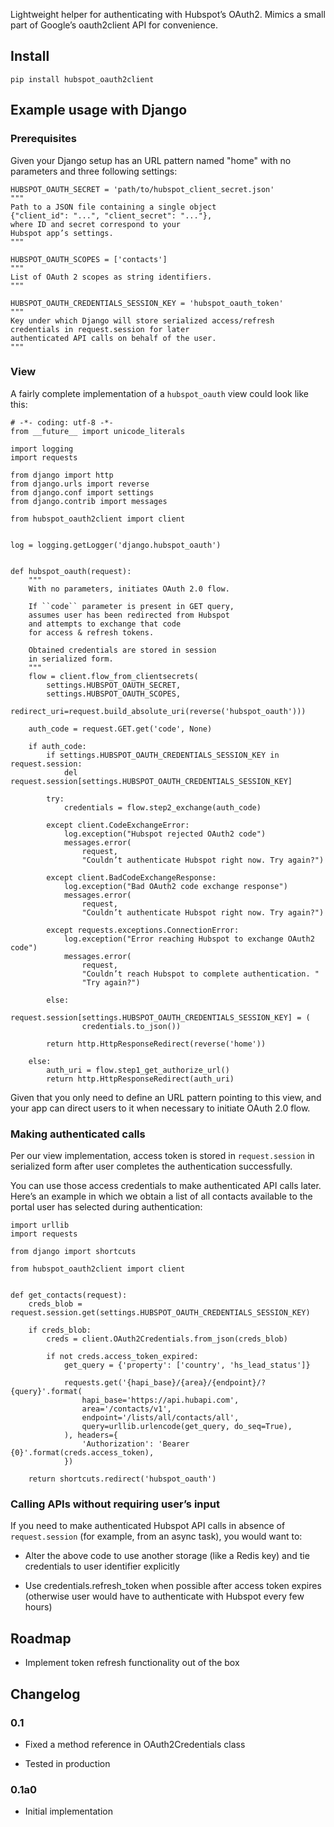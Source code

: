 Lightweight helper for authenticating with Hubspot’s OAuth2.
Mimics a small part of Google’s oauth2client API for convenience.


## Install

    pip install hubspot_oauth2client


## Example usage with Django

### Prerequisites

Given your Django setup has an URL pattern
named "home" with no parameters
and three following settings:

    HUBSPOT_OAUTH_SECRET = 'path/to/hubspot_client_secret.json'
    """
    Path to a JSON file containing a single object
    {"client_id": "...", "client_secret": "..."},
    where ID and secret correspond to your
    Hubspot app’s settings.
    """
    
    HUBSPOT_OAUTH_SCOPES = ['contacts']
    """
    List of OAuth 2 scopes as string identifiers.
    """
    
    HUBSPOT_OAUTH_CREDENTIALS_SESSION_KEY = 'hubspot_oauth_token'
    """
    Key under which Django will store serialized access/refresh
    credentials in request.session for later
    authenticated API calls on behalf of the user.
    """
 
### View

A fairly complete implementation of a ``hubspot_oauth`` view
could look like this:

    # -*- coding: utf-8 -*-
    from __future__ import unicode_literals

    import logging
    import requests

    from django import http
    from django.urls import reverse
    from django.conf import settings
    from django.contrib import messages

    from hubspot_oauth2client import client


    log = logging.getLogger('django.hubspot_oauth')


    def hubspot_oauth(request):
        """
        With no parameters, initiates OAuth 2.0 flow.

        If ``code`` parameter is present in GET query,
        assumes user has been redirected from Hubspot
        and attempts to exchange that code
        for access & refresh tokens.

        Obtained credentials are stored in session
        in serialized form.
        """
        flow = client.flow_from_clientsecrets(
            settings.HUBSPOT_OAUTH_SECRET,
            settings.HUBSPOT_OAUTH_SCOPES,
            redirect_uri=request.build_absolute_uri(reverse('hubspot_oauth')))

        auth_code = request.GET.get('code', None)

        if auth_code:
            if settings.HUBSPOT_OAUTH_CREDENTIALS_SESSION_KEY in request.session:
                del request.session[settings.HUBSPOT_OAUTH_CREDENTIALS_SESSION_KEY]

            try:
                credentials = flow.step2_exchange(auth_code)

            except client.CodeExchangeError:
                log.exception("Hubspot rejected OAuth2 code")
                messages.error(
                    request,
                    "Couldn’t authenticate Hubspot right now. Try again?")

            except client.BadCodeExchangeResponse:
                log.exception("Bad OAuth2 code exchange response")
                messages.error(
                    request,
                    "Couldn’t authenticate Hubspot right now. Try again?")

            except requests.exceptions.ConnectionError:
                log.exception("Error reaching Hubspot to exchange OAuth2 code")
                messages.error(
                    request,
                    "Couldn’t reach Hubspot to complete authentication. "
                    "Try again?")

            else:
                request.session[settings.HUBSPOT_OAUTH_CREDENTIALS_SESSION_KEY] = (
                    credentials.to_json())

            return http.HttpResponseRedirect(reverse('home'))

        else:
            auth_uri = flow.step1_get_authorize_url()
            return http.HttpResponseRedirect(auth_uri)

Given that you only need to define an URL pattern pointing to this view,
and your app can direct users to it when necessary to initiate
OAuth 2.0 flow.

### Making authenticated calls

Per our view implementation, access token is stored in ``request.session``
in serialized form after user completes the authentication successfully.

You can use those access credentials to make authenticated API calls later.
Here’s an example in which we obtain a list of all contacts available
to the portal user has selected during authentication:

    import urllib
    import requests
    
    from django import shortcuts

    from hubspot_oauth2client import client


    def get_contacts(request):
        creds_blob = request.session.get(settings.HUBSPOT_OAUTH_CREDENTIALS_SESSION_KEY)

        if creds_blob:
            creds = client.OAuth2Credentials.from_json(creds_blob)

            if not creds.access_token_expired:
                get_query = {'property': ['country', 'hs_lead_status']}

                requests.get('{hapi_base}/{area}/{endpoint}/?{query}'.format(
                    hapi_base='https://api.hubapi.com',
                    area='/contacts/v1',
                    endpoint='/lists/all/contacts/all',
                    query=urllib.urlencode(get_query, do_seq=True),
                ), headers={
                    'Authorization': 'Bearer {0}'.format(creds.access_token),
                })

        return shortcuts.redirect('hubspot_oauth')
    
### Calling APIs without requiring user’s input

If you need to make authenticated Hubspot API calls
in absence of ``request.session`` (for example, from
an async task), you would want to:

* Alter the above code to use another storage
  (like a Redis key) and tie credentials
  to user identifier explicitly

* Use credentials.refresh_token when possible
  after access token expires (otherwise user
  would have to authenticate with Hubspot
  every few hours)


## Roadmap

* Implement token refresh functionality out of the box


## Changelog

### 0.1

* Fixed a method reference in OAuth2Credentials class

* Tested in production

### 0.1a0

* Initial implementation
